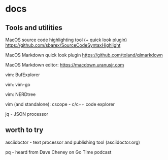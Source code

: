 # docs

## Tools and utilities

MacOS source code highlighting tool (+ quick look plugin)
https://github.com/sbarex/SourceCodeSyntaxHighlight

MacOS Markdown quick look plugin
https://github.com/toland/qlmarkdown

MacOS Markdown editor: https://macdown.uranusjr.com

vim: BufExplorer

vim: vim-go

vim: NERDtree

vim (and standalone): cscope - c/c++ code explorer

jq - JSON processor


## worth to try

asciidoctor - text processor and publishing tool (asciidoctor.org)

pq - heard from Dave Cheney on Go Time podcast 


<end of file>
  
